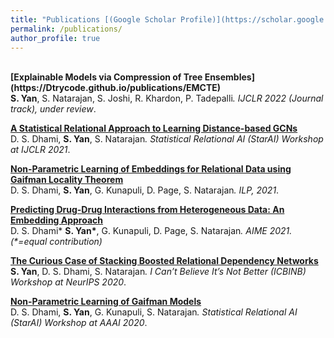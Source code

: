 ```yaml
---
title: "Publications [(Google Scholar Profile)](https://scholar.google.com/citations?hl=en&view_op=list_works&gmla=AJsN-F5DF5s-nGnEtEnmyAfoSZxXLJpxqX_AOIz-GGjn35G0ab5_jf66siyIMQeFRAqbm17lFjy3RTzYdT8LFrmMkzI7gj-0ZQ&user=CtFKnnsAAAAJ)"
permalink: /publications/
author_profile: true
---
```

<br>
<b>[Explainable Models via Compression of Tree Ensembles](https://Dtrycode.github.io/publications/EMCTE)</b> <br> <b>S. Yan</b>, S. Natarajan, S. Joshi, R. Khardon, P. Tadepalli<i>. IJCLR 2022 (Journal track), under review</i>. 

<b>[A Statistical Relational Approach to Learning Distance-based GCNs](https://Dtrycode.github.io/publications/SRALDG)</b> <br> D. S. Dhami, <b>S. Yan</b>, S. Natarajan<i>. Statistical Relational AI (StarAI) Workshop at IJCLR 2021</i>. 

<b>[Non-Parametric Learning of Embeddings for Relational Data using Gaifman Locality Theorem](https://Dtrycode.github.io/publications/NPLE)</b> <br> D. S. Dhami, <b>S. Yan</b>, G. Kunapuli, D. Page, S. Natarajan<i>. ILP, 2021</i>. 

<b>[Predicting Drug-Drug Interactions from Heterogeneous Data: An Embedding Approach](https://Dtrycode.github.io/publications/PDDI)</b> <br> D. S. Dhami* <b>S. Yan*</b>, G. Kunapuli, D. Page, S. Natarajan<i>. AIME 2021. (*=equal contribution) </i> 

<b>[The Curious Case of Stacking Boosted Relational Dependency Networks](https://Dtrycode.github.io/publications/CCSB)</b> <br> <b>S. Yan</b>, D. S. Dhami, S. Natarajan<i>. I Can’t Believe It’s Not Better (ICBINB) Workshop at NeurIPS 2020</i>. 

<b>[Non-Parametric Learning of Gaifman Models](https://Dtrycode.github.io/publications/NPLGM)</b> <br> D. S. Dhami, <b>S. Yan</b>, G. Kunapuli, S. Natarajan<i>. Statistical Relational AI (StarAI) Workshop at AAAI 2020</i>. 



  



